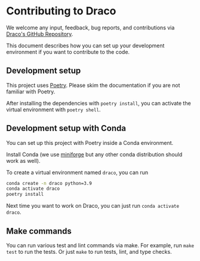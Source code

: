 # Contributing to Draco

We welcome any input, feedback, bug reports, and contributions via [Draco's GitHub Repository](https://github.com/cmudig/draco2).

This document describes how you can set up your development environment if you want to contribute to the code.

## Development setup

This project uses [Poetry](https://python-poetry.org). Please skim the documentation if you are not familiar with Poetry.

After installing the dependencies with `poetry install`, you can activate the virtual environment with `poetry shell`.

## Development setup with Conda

You can set up this project with Poetry inside a Conda environment.

Install Conda (we use [miniforge](https://github.com/conda-forge/miniforge) but any other conda distribution should work as well).

To create a virtual environment named `draco`, you can run

```sh
conda create -n draco python=3.9
conda activate draco
poetry install
```

Next time you want to work on Draco, you can just run `conda activate draco`.

## Make commands

You can run various test and lint commands via make. For example, run `make test` to run the tests. Or just `make` to run tests, lint, and type checks.
